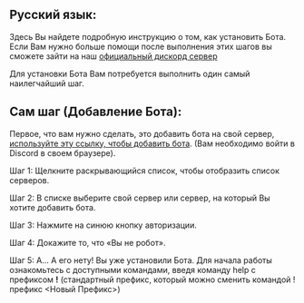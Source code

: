 ## Русский язык:

Здесь Вы найдете подробную инструкцию о том, как установить Бота.
Если Вам нужно больше помощи после выполнения этих шагов вы сможете зайти на наш [официальный дискорд сервер](https://discord.gg/P759p4nMsR)

Для установки Бота Вам потребуется выполнить один самый наилегчайший шаг.

## Сам шаг (Добавление Бота):
Первое, что вам нужно сделать, это добавить бота на свой сервер, [используйте эту ссылку, чтобы добавить бота](https://discord.com/api/oauth2/authorize?client_id=746480796138733699&permissions=8&scope=bot). (Вам необходимо войти в Discord в своем браузере).

Шаг 1: Щелкните раскрывающийся список, чтобы отобразить список серверов.

Шаг 2: В списке выберите свой сервер или сервер, на который Вы хотите добавить бота.

Шаг 3: Нажмите на синюю кнопку авторизации.

Шаг 4: Докажите то, что «Вы не робот».

Шаг 5: А... А его нету! Вы уже установили Бота. Для начала работы ознакомьтесь с доступными командами, введя команду help с префиксом **!** (стандартный префикс, который можно сменить командой !префикс <Новый Префикс>)
